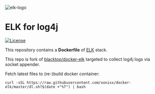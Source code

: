 ![elk-logo](https://raw.githubusercontent.com/xonixx/docker-elk/master/elk-logo.png)

ELK for log4j
=============

[![License](http://img.shields.io/:license-mit-blue.svg)](http://doge.mit-license.org)

This repository contains a **Dockerfile** of [ELK](http://www.elasticsearch.org/overview/elkdownloads/) stack.

This repo is fork of [blacktop/docker-elk](https://github.com/blacktop/docker-elk) targeted to collect log4j logs via socket appender.

Fetch latest files to (re-)build docker container: 
```
curl -sSL https://raw.githubusercontent.com/xonixx/docker-elk/master/dl.sh?$(date +"%T") | bash
```